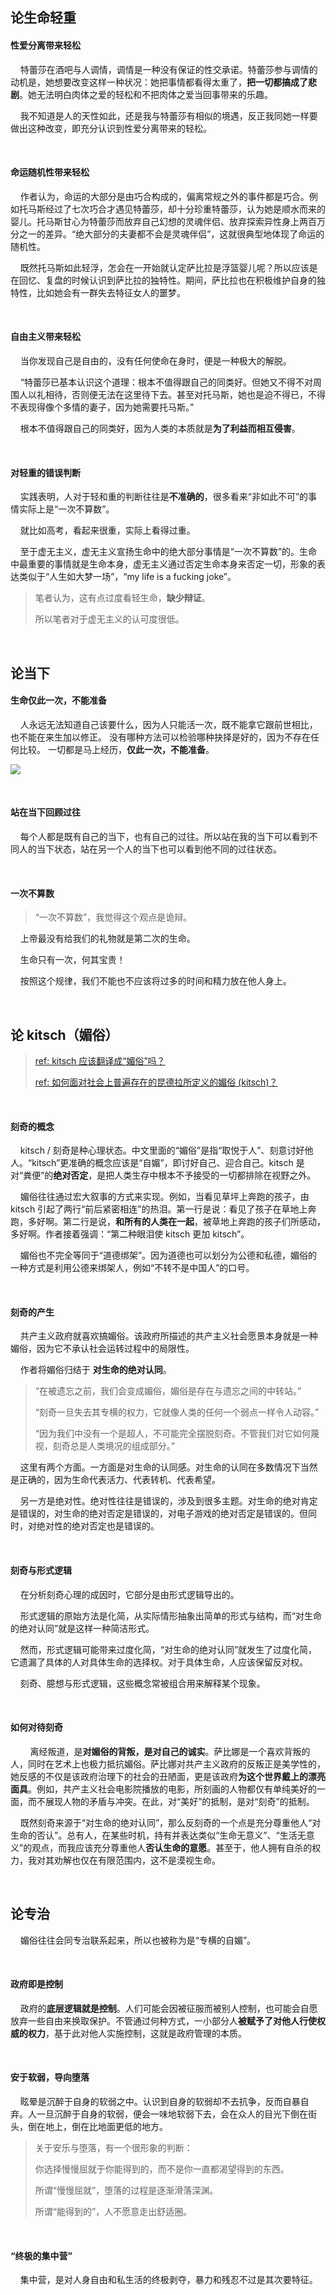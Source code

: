 ## 论生命轻重

#### 性爱分离带来轻松

    特蕾莎在酒吧与人调情，调情是一种没有保证的性交承诺。特蕾莎参与调情的动机是，她想要改变这样一种状况：她把事情都看得太重了，**把一切都搞成了悲剧**。她无法明白肉体之爱的轻松和不把肉体之爱当回事带来的乐趣。

    我不知道是人的天性如此，还是我与特蕾莎有相似的境遇，反正我同她一样要做出这种改变，即充分认识到性爱分离带来的轻松。

    

#### 命运随机性带来轻松

    作者认为，命运的大部分是由巧合构成的，偏离常规之外的事件都是巧合。例如托马斯经过了七次巧合才遇见特蕾莎，却十分珍重特蕾莎，认为她是顺水而来的婴儿。托马斯甘心为特蕾莎而放弃自己幻想的灵魂伴侣、放弃探索异性身上两百万分之一的差异。“绝大部分的夫妻都不会是灵魂伴侣”，这就很典型地体现了命运的随机性。

    既然托马斯如此轻浮，怎会在一开始就认定萨比拉是浮篮婴儿呢？所以应该是在回忆、复盘的时候认识到萨比拉的独特性。期间，萨比拉也在积极维护自身的独特性，比如她会有一群失去特征女人的噩梦。

    

#### 自由主义带来轻松

    当你发现自己是自由的，没有任何使命在身时，便是一种极大的解脱。

    “特蕾莎已基本认识这个道理：根本不值得跟自己的同类好。但她又不得不对周围人以礼相待，否则便无法在这里待下去。甚至对托马斯，她也是迫不得已，不得不表现得像个多情的妻子，因为她需要托马斯。”

    根本不值得跟自己的同类好，因为人类的本质就是**为了利益而相互侵害**。

    

#### 对轻重的错误判断

    实践表明，人对于轻和重的判断往往是**不准确的**，很多看来“非如此不可”的事情实际上是“一次不算数”。

    就比如高考，看起来很重，实际上看得过重。

    至于虚无主义，虚无主义宣扬生命中的绝大部分事情是“一次不算数”的。生命中最重要的事情就是生命本身，虚无主义通过否定生命本身来否定一切，形象的表达类似于“人生如大梦一场”，“my life is a fucking joke”。

> 笔者认为，这有点过度看轻生命，**缺少辩证**。
> 
> 所以笔者对于虚无主义的认可度很低。

    

## 论当下

#### 生命仅此一次，不能准备

    人永远无法知道自己该要什么，因为人只能活一次，既不能拿它跟前世相比，也不能在来生加以修正。 没有哪种方法可以检验哪种抉择是好的，因为不存在任何比较。 一切都是马上经历，**仅此一次，不能准备**。

![](./asset/img/偶然一次不算数.png)

    

#### 站在当下回顾过往

    每个人都是既有自己的当下，也有自己的过往。所以站在我的当下可以看到不同人的当下状态，站在另一个人的当下也可以看到他不同的过往状态。

    

#### 一次不算数

> “一次不算数”，我觉得这个观点是诡辩。

    上帝最没有给我们的礼物就是第二次的生命。

    生命只有一次，何其宝贵！

    按照这个规律，我们不能也不应该将过多的时间和精力放在他人身上。

    

## 论 kitsch（媚俗）

> [ref: kitsch 应该翻译成“媚俗”吗？](https://www.zhihu.com/question/28315243/answer/2450541976)
> 
> [ref: 如何面对社会上普遍存在的昆德拉所定义的媚俗 (kitsch)？](https://www.zhihu.com/question/24011630/answer/26424748)

    

#### 刻奇的概念

    kitsch / 刻奇是种心理状态。中文里面的“媚俗”是指“取悦于人”、刻意讨好他人。“kitsch”更准确的概念应该是“自媚”，即讨好自己、迎合自己。kitsch 是对“粪便”的**绝对否定**，是把人类生存中根本不予接受的一切都排除在视野之外。

    媚俗往往通过宏大叙事的方式来实现。例如，当看见草坪上奔跑的孩子，由 kitsch 引起了两行“前后紧密相连”的热泪。第一行是说：看见了孩子在草地上奔跑，多好啊。第二行是说，**和所有的人类在一起**，被草地上奔跑的孩子们所感动，多好啊。作者接着强调：“第二种眼泪使 kitsch 更加 kitsch”。

    媚俗也不完全等同于“道德绑架”。因为道德也可以划分为公德和私德，媚俗的一种方式是利用公德来绑架人，例如“不转不是中国人”的口号。

    

#### 刻奇的产生

    共产主义政府就喜欢搞媚俗。该政府所描述的共产主义社会愿景本身就是一种媚俗，因为它不承认社会运转过程中的局限性。

    作者将媚俗归结于 **对生命的绝对认同**。

> “在被遗忘之前，我们会变成媚俗，媚俗是存在与遗忘之间的中转站。”    
> 
> “刻奇一旦失去其专横的权力，它就像人类的任何一个弱点一样令人动容。”
> 
> “因为我们中没有一个是超人，不可能完全摆脱刻奇。不管我们对它如何蔑视，刻奇总是人类境况的组成部分。”

    这里有两个方面。一方面是对生命的认同感。对生命的认同在多数情况下当然是正确的，因为生命代表活力、代表转机、代表希望。

    另一方是绝对性。绝对性往往是错误的，涉及到很多主题。对生命的绝对肯定是错误的，对生命的绝对否定是错误的，对电子游戏的绝对否定是错误的。但同时，对绝对性的绝对否定也是错误的。

    

#### 刻奇与形式逻辑

    在分析刻奇心理的成因时，它部分是由形式逻辑导出的。

    形式逻辑的原始方法是化简，从实际情形抽象出简单的形式与结构，而“对生命的绝对认同”就是这样一种简洁形式。

    然而，形式逻辑可能带来过度化简，“对生命的绝对认同”就发生了过度化简，它遗漏了具体的人对具体生命的选择权。对于具体生命，人应该保留反对权。

    刻奇、臆想与形式逻辑，这些概念常被组合用来解释某个现象。

    

#### 如何对待刻奇

        离经叛道，是**对媚俗的背叛，是对自己的诚实**。萨比娜是一个喜欢背叛的人，同时在艺术上也极力抵抗媚俗。萨比娜对共产主义政府的反叛正是美学性的，她反感的不仅是该政府治理下的社会的丑陋面，更是该政府**为这个世界戴上的漂亮面具**。例如，共产主义社会电影院播放的电影，所刻画的人物都仅有单纯美好的一面，而不展现人物的矛盾与冲突。在此，对“美好”的抵制，是对“刻奇”的抵制。

    既然刻奇来源于“对生命的绝对认同”，那么反刻奇的一个点是充分尊重他人“对生命的否认”。总有人，在某些时机，持有并表达类似“生命无意义”、“生活无意义”的观点，而我应该充分尊重他人**否认生命的意愿**。甚至于，他人拥有自杀的权力，我对其劝解也仅在有限范围内，这不是漠视生命。

    

## 论专治

    媚俗往往会同专治联系起来，所以也被称为是“专横的自媚”。

    

#### 政府即是控制

    政府的**底层逻辑就是控制**。人们可能会因被征服而被别人控制，也可能会自愿放弃一些自由来换取保护。不管通过何种方式，一小部分人**被赋予了对他人行使权威的权力**，基于此对他人实施控制，这就是政府管理的本质。

    

#### 安于软弱，导向堕落

    眩晕是沉醉于自身的软弱之中。认识到自身的软弱却不去抗争，反而自暴自弃。人一旦沉醉于自身的软弱，便会一味地软弱下去，会在众人的目光下倒在街头，倒在地上，倒在比地面更低的地方。

> 关于安乐与堕落，有一个很形象的判断：
> 
> 你选择慢慢屈就于你能得到的，而不是你一直都渴望得到的东西。
> 
> 所谓“慢慢屈就”，堕落的过程是逐渐滑落深渊。
> 
> 所谓“能得到的”，人不愿意走出舒适圈。

    

#### “终极的集中营”

    集中营，是对人身自由和私生活的终极剥夺，暴力和残忍不过是其次要特征。
